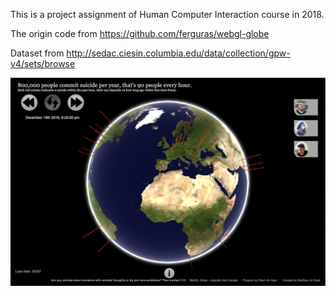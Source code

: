 This is a project assignment of Human Computer Interaction course in 2018.  

The origin code from <https://github.com/ferguras/webgl-globe>  

Dataset from <http://sedac.ciesin.columbia.edu/data/collection/gpw-v4/sets/browse>

![MacDown Screenshot](https://github.com/ZhaoNeil/HCI-project/blob/master/effect.png)
